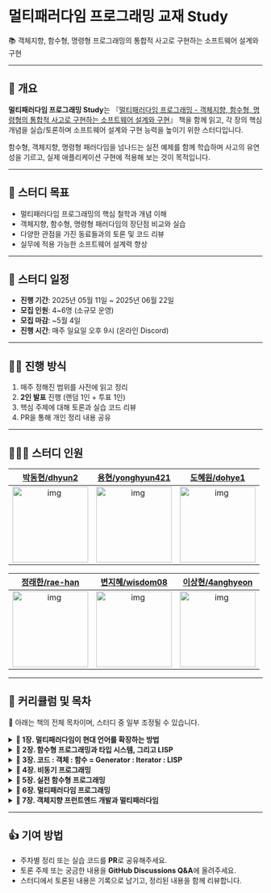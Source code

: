 # 멀티패러다임 프로그래밍 교재 Study

📚 객체지향, 함수형, 명령형 프로그래밍의 통합적 사고로 구현하는 소프트웨어 설계와 구현

---

## 📝 개요

**멀티패러다임 프로그래밍 Study**는 『[멀티패러다임 프로그래밍 - 객체지향, 함수형, 명령형의 통합적 사고로 구현하는 소프트웨어 설계와 구현](https://product.kyobobook.co.kr/detail/S000216318962)』 책을 함께 읽고, 각 장의 핵심 개념을 실습/토론하며 소프트웨어 설계와 구현 능력을 높이기 위한 스터디입니다.

함수형, 객체지향, 명령형 패러다임을 넘나드는 실전 예제를 함께 학습하며 사고의 유연성을 기르고, 실제 애플리케이션 구현에 적용해 보는 것이 목적입니다.

---

## 🎯 스터디 목표

- 멀티패러다임 프로그래밍의 핵심 철학과 개념 이해
- 객체지향, 함수형, 명령형 패러다임의 장단점 비교와 실습
- 다양한 관점을 가진 동료들과의 토론 및 코드 리뷰
- 실무에 적용 가능한 소프트웨어 설계력 향상

---

## 📅 스터디 일정

- **진행 기간**: 2025년 05월 11일 ~ 2025년 06월 22일
- **모집 인원**: 4~6명 (소규모 운영)
- **모집 마감**: ~5월 4일
- **진행 시간**: 매주 일요일 오후 9시 (온라인 Discord)

---

## 🧑‍💻 진행 방식

1. 매주 정해진 범위를 사전에 읽고 정리
2. **2인 발표** 진행 (랜덤 1인 + 투표 1인)
3. 핵심 주제에 대해 토론과 실습 코드 리뷰
4. PR을 통해 개인 정리 내용 공유

---

## 👨‍👩‍👦 스터디 인원

|                                   [박동현/dhyun2](https://github.com/dhyun2)                                    |                                    [용현/yonghyun421](https://github.com/yonghyun421)                                     |                                   [도혜원/dohye1](https://github.com/dohye1)                                    |
| :-------------------------------------------------------------------------------------------------------------: | :-----------------------------------------------------------------------------------------------------------------------: | :-------------------------------------------------------------------------------------------------------------: |
| [<img src="https://github.com/dhyun2.png" alt="img" height="150px" width="150px" />](https://github.com/dhyun2) | [<img src="https://github.com/yonghyun421.png" alt="img" height="150px" width="150px" />](https://github.com/yonghyun421) | [<img src="https://github.com/dohye1.png" alt="img" height="150px" width="150px" />](https://github.com/dohye1) |

|                                   [정래한/rae-han](https://github.com/rae-han)                                    |                                   [변지혜/wisdom08](https://github.com/wisdom08)                                    |                                   [이상현/4anghyeon](https://github.com/4anghyeon)                                    |
| :---------------------------------------------------------------------------------------------------------------: | :-----------------------------------------------------------------------------------------------------------------: | :-------------------------------------------------------------------------------------------------------------------: |
| [<img src="https://github.com/rae-han.png" alt="img" height="150px" width="150px" />](https://github.com/rae-han) | [<img src="https://github.com/wisdom08.png" alt="img" height="150px" width="150px" />](https://github.com/wisdom08) | [<img src="https://github.com/4anghyeon.png" alt="img" height="150px" width="150px" />](https://github.com/4anghyeon) |

---

## 📖 커리큘럼 및 목차

📌 아래는 책의 전체 목차이며, 스터디 중 일부 조정될 수 있습니다.

<details>
<summary><strong>📘 1장. 멀티패러다임이 현대 언어를 확장하는 방법</strong></summary>
- 반복자 패턴과 일급 함수  
- 제너레이터 함수와 명령형  
- 이터레이션 프로토콜과 자바스크립트  
- 함수형 이터러블 다루기  
- 인터페이스 기반 설계 vs 상속  
</details>

<details>
<summary><strong>📗 2장. 함수형 프로그래밍과 타입 시스템, 그리고 LISP</strong></summary>
- 타입 추론과 함수 타입  
- 함수 시그니처의 역할  
- LISP의 매크로와 메타프로그래밍  
- Pipe Operator, 고차 함수 조합  
</details>

<details>
<summary><strong>📙 3장. 코드 : 객체 : 함수 = Generator : Iterator : LISP</strong></summary>
- 코드가 곧 데이터인 언어 설계  
- 하스켈과 함수형 사고  
- 지연 평가와 안전한 합성  
</details>

<details>
<summary><strong>📕 4장. 비동기 프로그래밍</strong></summary>
- Promise로 비동기 제어  
- 지연성, 동시성, 에러 핸들링  
- AsyncIterable, toAsync 함수 설계  
</details>

<details>
<summary><strong>📒 5장. 실전 함수형 프로그래밍</strong></summary>
- 2D 배열, 커머스 데이터 처리  
- pipe, zip, take, 콜라츠 추측  
- 백엔드 연계 비동기 처리  
- 리스트 프로세싱 패턴화  
</details>

<details>
<summary><strong>📓 6장. 멀티패러다임 프로그래밍</strong></summary>
- 템플릿 엔진 구현  
- 로직은 함수형, 구조는 객체지향  
- 프런트엔드 개발 라이브러리 만들기  
- 동시성 핸들링의 멀티패러다임적 접근  
</details>

<details>
<summary><strong>📔 7장. 객체지향 프런트엔드 개발과 멀티패러다임</strong></summary>
- Setting 앱 구현  
- Todo 앱 구현 및 고도화  
- 커스텀 이벤트 통신, 전략/상태 패턴  
- Promise + UI 연동 사례  
</details>

---

## 👍 기여 방법

- 주차별 정리 또는 실습 코드를 **PR**로 공유해주세요.
- 토론 주제 또는 궁금한 내용을 **GitHub Discussions Q&A**에 올려주세요.
- 스터디에서 토론된 내용은 기록으로 남기고, 정리된 내용을 함께 리뷰합니다.
